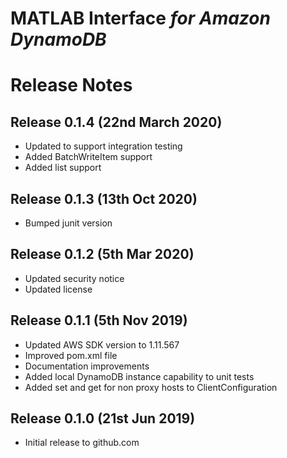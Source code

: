 # MATLAB Interface *for Amazon DynamoDB*
# Release Notes

## Release 0.1.4 (22nd March 2020)
* Updated to support integration testing
* Added BatchWriteItem support
* Added list support

## Release 0.1.3 (13th Oct 2020)
* Bumped junit version

## Release 0.1.2 (5th Mar 2020)
* Updated security notice
* Updated license

## Release 0.1.1 (5th Nov 2019)
* Updated AWS SDK version to 1.11.567
* Improved pom.xml file
* Documentation improvements
* Added local DynamoDB instance capability to unit tests
* Added set and get for non proxy hosts to ClientConfiguration

## Release 0.1.0 (21st Jun 2019)
* Initial release to github.com

[//]: #  (Copyright 2019-2021 The MathWorks, Inc.)
